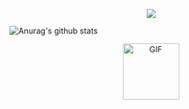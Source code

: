 <p align="center">
<img src="https://user-images.githubusercontent.com/16304728/88907427-e938f300-d258-11ea-9a44-a8f8534b67a3.png">
</p>

![Anurag's github stats](https://github-readme-stats.vercel.app/api?username=MattRighetti&include_all_commits=true&show_icons=true)

<p align="center">
<img align="center" alt="GIF" height="100px" src="https://media.giphy.com/media/du3J3cXyzhj75IOgvA/giphy.gif" />
</p>
